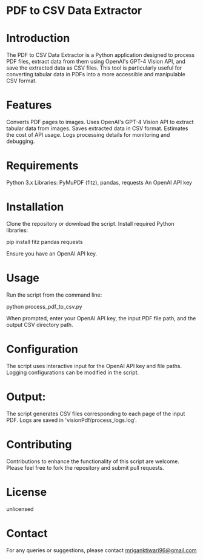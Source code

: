 # PDF to CSV Data Extractor


# Introduction
The PDF to CSV Data Extractor is a Python application designed to process PDF files, extract data from them using OpenAI's GPT-4 Vision API, and save the extracted data as CSV files. This tool is particularly useful for converting tabular data in PDFs into a more accessible and manipulable CSV format.

# Features
Converts PDF pages to images.
Uses OpenAI's GPT-4 Vision API to extract tabular data from images.
Saves extracted data in CSV format.
Estimates the cost of API usage.
Logs processing details for monitoring and debugging.
# Requirements
Python 3.x
Libraries: PyMuPDF (fitz), pandas, requests
An OpenAI API key


# Installation
Clone the repository or download the script.
Install required Python libraries:

pip install fitz pandas requests

Ensure you have an OpenAI API key.
# Usage
Run the script from the command line:

python process_pdf_to_csv.py

When prompted, enter your OpenAI API key, the input PDF file path, and the output CSV directory path.


# Configuration
The script uses interactive input for the OpenAI API key and file paths.
Logging configurations can be modified in the script.

# Output:
The script generates CSV files corresponding to each page of the input PDF.
Logs are saved in 'visionPdf/process_logs.log'.

# Contributing
Contributions to enhance the functionality of this script are welcome. Please feel free to fork the repository and submit pull requests.

# License
unlicensed

# Contact
For any queries or suggestions, please contact mriganktiwari96@gmail.com

